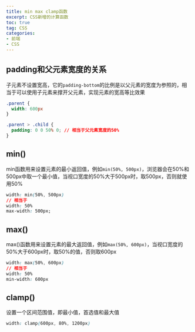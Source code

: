 ```yaml
---
title: min max clamp函数
excerpt: CSS新增的计算函数
toc: true
tag: CSS
categories:
- 前端
- CSS
---
```


## padding和父元素宽度的关系
子元素不设置宽高，它的`padding-bottom`的比例是以父元素的宽度为参照的，相当于可以使用子元素来撑开父元素，实现元素的宽高等比效果
```css
.parent {
  width: 600px
}

.parent > .child {
  padding: 0 0 50% 0; // 相当于父元素宽度的50%
}
```
## min()
min函数用来设置元素的最小返回值，例如`min(50%, 500px)`，浏览器会在50%和500px中取一个最小值，当视口宽度的50%大于500px时，取500px，否则就使用50%
```css
width: min(50%, 500px)
// 相当于
width: 50%
max-width: 500px;
```
## max()
max()函数用来设置元素的最大返回值，例如`max(50%, 600px)`，当视口宽度的50%大于600px时，取50%的值，否则取600px
```css
width: max(50%, 600px)
// 相当于
width: 50%
min-width: 600px
```
## clamp()
设置一个区间范围值，即最小值，首选值和最大值
```css
width: clamp(600px, 80%, 1200px)
```
